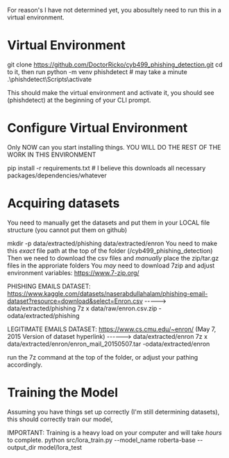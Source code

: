 For reason's I have not determined yet, you abosultely need to run this in a virtual environment.

# Virtual Environment 
git clone https://github.com/DoctorRicko/cyb499_phishing_detection.git
cd to it, then run
python -m venv phishdetect # may take a minute
.\phishdetect\Scripts\activate

This should make the virtual environment and activate it, you should see (phishdetect) at the beginning of your CLI prompt.

# Configure Virtual Environment
Only NOW can you start installing things. YOU WILL DO THE REST OF THE WORK IN THIS ENVIRONMENT

pip install -r requirements.txt # I believe this downloads all necessary packages/dependencies/whatever

# Acquiring datasets
You need to manually get the datasets and put them in your LOCAL file structure (you cannot put them on github)

mkdir -p data/extracted/phishing data/extracted/enron 
You need to make this *exact* file path at the top of the folder (/cyb499_phishing_detection)
Then we need to download the csv files and *manually* place the zip/tar.gz files in the approriate folders
You *may* need to download 7zip and adjust environment variables: https://www.7-zip.org/

PHISHING EMAILS DATASET:
https://www.kaggle.com/datasets/naserabdullahalam/phishing-email-dataset?resource=download&select=Enron.csv
-----> data/extracted/phishing
7z x data/raw/enron.csv.zip -odata/extracted/phishing

LEGITIMATE EMAILS DATASET:
https://www.cs.cmu.edu/~enron/ (May 7, 2015 Version of dataset hyperlink) ------> data/extracted/enron
7z x data/extracted/enron/enron_mail_20150507.tar -odata/extracted/enron

run the 7z command at the top of the folder, or adjust your pathing accordingly.

# Training the Model
Assuming you have things set up correctly (I'm still determining datasets), this should correctly train our model,

IMPORTANT: Training is a heavy load on your computer and will take *hours* to complete. 
python src/lora_train.py --model_name roberta-base --output_dir model/lora_test
